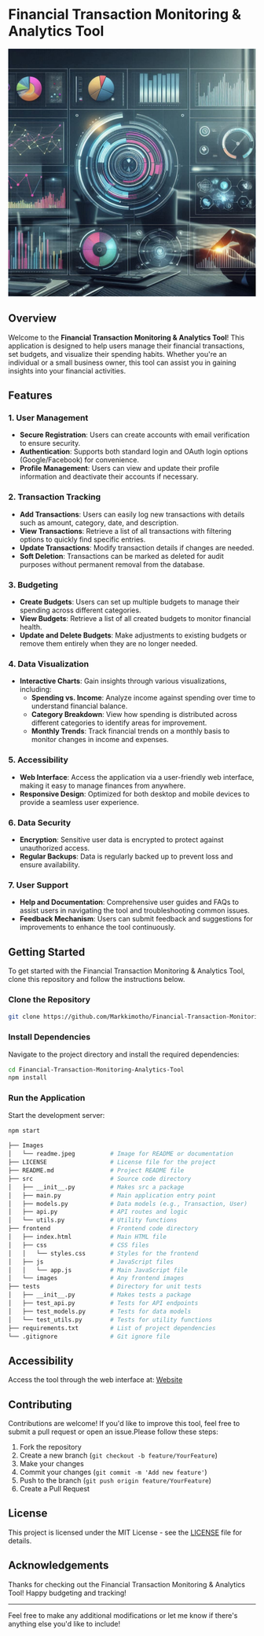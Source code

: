 # Financial Transaction Monitoring & Analytics Tool

![Logo](./Images/readme.jpeg) <!-- Replace with a logo URL -->

## Overview
Welcome to the **Financial Transaction Monitoring & Analytics Tool**! This application is designed to help users manage their financial transactions, set budgets, and visualize their spending habits. Whether you're an individual or a small business owner, this tool can assist you in gaining insights into your financial activities.

## Features
### 1. User Management
- **Secure Registration**: Users can create accounts with email verification to ensure security.
- **Authentication**: Supports both standard login and OAuth login options (Google/Facebook) for convenience.
- **Profile Management**: Users can view and update their profile information and deactivate their accounts if necessary.

### 2. Transaction Tracking
- **Add Transactions**: Users can easily log new transactions with details such as amount, category, date, and description.
- **View Transactions**: Retrieve a list of all transactions with filtering options to quickly find specific entries.
- **Update Transactions**: Modify transaction details if changes are needed.
- **Soft Deletion**: Transactions can be marked as deleted for audit purposes without permanent removal from the database.

### 3. Budgeting
- **Create Budgets**: Users can set up multiple budgets to manage their spending across different categories.
- **View Budgets**: Retrieve a list of all created budgets to monitor financial health.
- **Update and Delete Budgets**: Make adjustments to existing budgets or remove them entirely when they are no longer needed.

### 4. Data Visualization
- **Interactive Charts**: Gain insights through various visualizations, including:
  - **Spending vs. Income**: Analyze income against spending over time to understand financial balance.
  - **Category Breakdown**: View how spending is distributed across different categories to identify areas for improvement.
  - **Monthly Trends**: Track financial trends on a monthly basis to monitor changes in income and expenses.

### 5. Accessibility
- **Web Interface**: Access the application via a user-friendly web interface, making it easy to manage finances from anywhere.
- **Responsive Design**: Optimized for both desktop and mobile devices to provide a seamless user experience.

### 6. Data Security
- **Encryption**: Sensitive user data is encrypted to protect against unauthorized access.
- **Regular Backups**: Data is regularly backed up to prevent loss and ensure availability.

### 7. User Support
- **Help and Documentation**: Comprehensive user guides and FAQs to assist users in navigating the tool and troubleshooting common issues.
- **Feedback Mechanism**: Users can submit feedback and suggestions for improvements to enhance the tool continuously.

## Getting Started
To get started with the Financial Transaction Monitoring & Analytics Tool, clone this repository and follow the instructions below.

### Clone the Repository
```bash
git clone https://github.com/Markkimotho/Financial-Transaction-Monitoring-Analytics-Tool.git
```

### Install Dependencies
Navigate to the project directory and install the required dependencies:

```bash
cd Financial-Transaction-Monitoring-Analytics-Tool
npm install
```

### Run the Application
Start the development server:

```bash
npm start
```

```graphql
├── Images
│   └── readme.jpeg          # Image for README or documentation
├── LICENSE                  # License file for the project
├── README.md                # Project README file
├── src                      # Source code directory
│   ├── __init__.py          # Makes src a package
│   ├── main.py              # Main application entry point
│   ├── models.py            # Data models (e.g., Transaction, User)
│   ├── api.py               # API routes and logic
│   └── utils.py             # Utility functions
├── frontend                 # Frontend code directory
│   ├── index.html           # Main HTML file
│   ├── css                  # CSS files
│   │   └── styles.css       # Styles for the frontend
│   ├── js                   # JavaScript files
│   │   └── app.js           # Main JavaScript file
│   └── images               # Any frontend images
├── tests                    # Directory for unit tests
│   ├── __init__.py          # Makes tests a package
│   ├── test_api.py          # Tests for API endpoints
│   ├── test_models.py       # Tests for data models
│   └── test_utils.py        # Tests for utility functions
├── requirements.txt         # List of project dependencies
└── .gitignore               # Git ignore file

```

## Accessibility
Access the tool through the web interface at: [Website](https://example.com
)

## Contributing
Contributions are welcome! If you'd like to improve this tool, feel free to submit a pull request or open an issue.Please follow these steps:
1. Fork the repository
2. Create a new branch (`git checkout -b feature/YourFeature`)
3. Make your changes
4. Commit your changes (`git commit -m 'Add new feature'`)
5. Push to the branch (`git push origin feature/YourFeature`)
6. Create a Pull Request


## License
This project is licensed under the MIT License - see the [LICENSE](./LICENSE) file for details.

## Acknowledgements
Thanks for checking out the Financial Transaction Monitoring & Analytics Tool! Happy budgeting and tracking!

---
Feel free to make any additional modifications or let me know if there's anything else you'd like to include!






